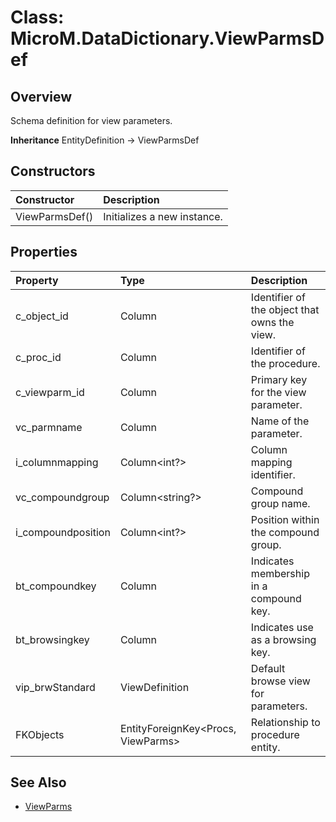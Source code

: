﻿# Class: MicroM.DataDictionary.ViewParmsDef
## Overview
Schema definition for view parameters.

**Inheritance**
EntityDefinition -> ViewParmsDef

## Constructors
| Constructor | Description |
|:------------|:-------------|
| ViewParmsDef() | Initializes a new instance. |

## Properties
| Property | Type | Description |
|:------------|:-------------|:-------------|
| c_object_id | Column<string> | Identifier of the object that owns the view. |
| c_proc_id | Column<int> | Identifier of the procedure. |
| c_viewparm_id | Column<int> | Primary key for the view parameter. |
| vc_parmname | Column<string> | Name of the parameter. |
| i_columnmapping | Column<int?> | Column mapping identifier. |
| vc_compoundgroup | Column<string?> | Compound group name. |
| i_compoundposition | Column<int?> | Position within the compound group. |
| bt_compoundkey | Column<bool> | Indicates membership in a compound key. |
| bt_browsingkey | Column<bool> | Indicates use as a browsing key. |
| vip_brwStandard | ViewDefinition | Default browse view for parameters. |
| FKObjects | EntityForeignKey<Procs, ViewParms> | Relationship to procedure entity. |

## See Also
- [ViewParms](../ViewParms/index.md)
